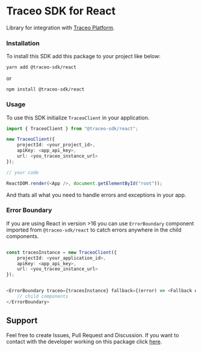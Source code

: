 # Traceo SDK for React

Library for integration with [Traceo Platform](https://github.com/traceo-dev/traceo).

### Installation
To install this SDK add this package to your project like below:
```
yarn add @traceo-sdk/react
```
or
```
npm install @traceo-sdk/react
```

### Usage
To use this SDK initialize `TraceoClient` in your application.
```ts
import { TraceoClient } from "@traceo-sdk/react";

new TraceoClient({
    projectId: <your_project_id>,
    apiKey: <app_api_key>,
    url: <you_traceo_instance_url>
});

// your code

ReactDOM.render(<App />, document.getElementById("root"));
```

And thats all what you need to handle errors and exceptions in your app. 

### Error Boundary
If you are using React in version >16 you can use `ErrorBoundary` component imported from `@traceo-sdk/react` to catch errors anywhere in the child components.

```ts

const traceoInstance = new TraceoClient({
    projectId: <your_application_id>,
    apiKey: <app_api_key>,
    url: <you_traceo_instance_url>
});


<ErrorBoundary traceo={traceoInstance} fallback={(error) => <Fallback error={error} />}>
    // child components
</ErrorBoundary>

```

## Support
Feel free to create Issues, Pull Request and Discussion. If you want to contact with the developer working on this package click [here](mailto:piotr.szewczyk.software@gmail.com).
